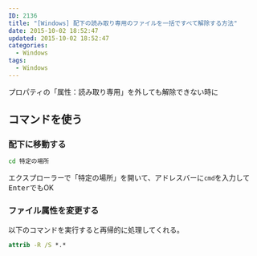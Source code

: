 ```yaml
---
ID: 2136
title: "[Windows] 配下の読み取り専用のファイルを一括ですべて解除する方法"
date: 2015-10-02 18:52:47
updated: 2015-10-02 18:52:47
categories:
  - Windows
tags:
  - Windows
---
```


プロパティの「属性：読み取り専用」を外しても解除できない時に

<!--more-->

## コマンドを使う

### 配下に移動する

```cmd
cd 特定の場所
```

エクスプローラーで「特定の場所」を開いて、アドレスバーに<code>cmd</code>を入力して<kbd>Enter</kbd>でもOK

### ファイル属性を変更する

以下のコマンドを実行すると再帰的に処理してくれる。

```cmd
attrib -R /S *.*
```

